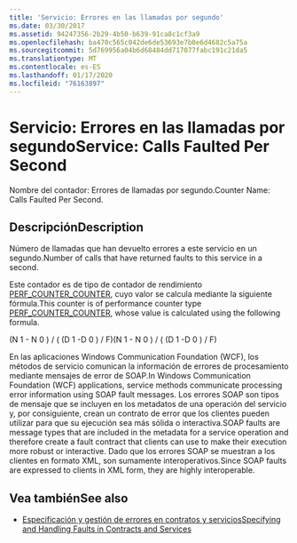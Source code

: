 ```yaml
---
title: 'Servicio: Errores en las llamadas por segundo'
ms.date: 03/30/2017
ms.assetid: 94247356-2b29-4b50-b639-91ca8c1cf3a9
ms.openlocfilehash: ba470c565c042de6de53693e7b0e6d4682c5a75a
ms.sourcegitcommit: 5d769956a04b6d68484dd717077fabc191c21da5
ms.translationtype: MT
ms.contentlocale: es-ES
ms.lasthandoff: 01/17/2020
ms.locfileid: "76163897"
---
```

# <a name="service-calls-faulted-per-second"></a><span data-ttu-id="1b6e1-102">Servicio: Errores en las llamadas por segundo</span><span class="sxs-lookup"><span data-stu-id="1b6e1-102">Service: Calls Faulted Per Second</span></span>
<span data-ttu-id="1b6e1-103">Nombre del contador: Errores de llamadas por segundo.</span><span class="sxs-lookup"><span data-stu-id="1b6e1-103">Counter Name: Calls Faulted Per Second.</span></span>  
  
## <a name="description"></a><span data-ttu-id="1b6e1-104">Descripción</span><span class="sxs-lookup"><span data-stu-id="1b6e1-104">Description</span></span>  
 <span data-ttu-id="1b6e1-105">Número de llamadas que han devuelto errores a este servicio en un segundo.</span><span class="sxs-lookup"><span data-stu-id="1b6e1-105">Number of calls that have returned faults to this service in a second.</span></span>  
  
 <span data-ttu-id="1b6e1-106">Este contador es de tipo de contador de rendimiento [PERF_COUNTER_COUNTER](https://docs.microsoft.com/previous-versions/windows/it-pro/windows-server-2003/cc740048(v=ws.10)), cuyo valor se calcula mediante la siguiente fórmula.</span><span class="sxs-lookup"><span data-stu-id="1b6e1-106">This counter is of performance counter type [PERF_COUNTER_COUNTER](https://docs.microsoft.com/previous-versions/windows/it-pro/windows-server-2003/cc740048(v=ws.10)), whose value is calculated using the following formula.</span></span>  
  
 <span data-ttu-id="1b6e1-107">(N 1 - N 0 ) / ( (D 1 -D 0 ) / F)</span><span class="sxs-lookup"><span data-stu-id="1b6e1-107">(N 1 - N 0 ) / ( (D 1 -D 0 ) / F)</span></span>  
  
 <span data-ttu-id="1b6e1-108">En las aplicaciones Windows Communication Foundation (WCF), los métodos de servicio comunican la información de errores de procesamiento mediante mensajes de error de SOAP.</span><span class="sxs-lookup"><span data-stu-id="1b6e1-108">In Windows Communication Foundation (WCF) applications, service methods communicate processing error information using SOAP fault messages.</span></span> <span data-ttu-id="1b6e1-109">Los errores SOAP son tipos de mensaje que se incluyen en los metadatos de una operación del servicio y, por consiguiente, crean un contrato de error que los clientes pueden utilizar para que su ejecución sea más sólida o interactiva.</span><span class="sxs-lookup"><span data-stu-id="1b6e1-109">SOAP faults are message types that are included in the metadata for a service operation and therefore create a fault contract that clients can use to make their execution more robust or interactive.</span></span> <span data-ttu-id="1b6e1-110">Dado que los errores SOAP se muestran a los clientes en formato XML, son sumamente interoperativos.</span><span class="sxs-lookup"><span data-stu-id="1b6e1-110">Since SOAP faults are expressed to clients in XML form, they are highly interoperable.</span></span>  
  
## <a name="see-also"></a><span data-ttu-id="1b6e1-111">Vea también</span><span class="sxs-lookup"><span data-stu-id="1b6e1-111">See also</span></span>

- [<span data-ttu-id="1b6e1-112">Especificación y gestión de errores en contratos y servicios</span><span class="sxs-lookup"><span data-stu-id="1b6e1-112">Specifying and Handling Faults in Contracts and Services</span></span>](../../specifying-and-handling-faults-in-contracts-and-services.md)
